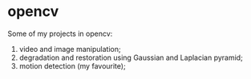 # opencv
Some of my projects in opencv: 
1. video and image manipulation; 
2. degradation and restoration using Gaussian and Laplacian pyramid; 
3. motion detection (my favourite); 
